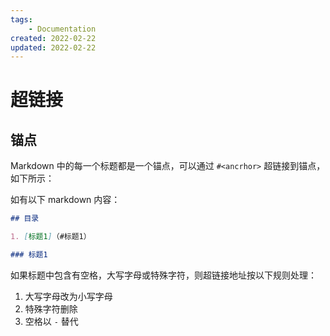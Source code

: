 ```yaml
---
tags:
    - Documentation
created: 2022-02-22
updated: 2022-02-22
---
```


# 超链接

## 锚点

Markdown 中的每一个标题都是一个锚点，可以通过 `#<ancrhor>` 超链接到锚点，如下所示：

如有以下 markdown 内容：
```markdown
## 目录

1. [标题1]（#标题1）

### 标题1
```

如果标题中包含有空格，大写字母或特殊字符，则超链接地址按以下规则处理：
1. 大写字母改为小写字母
2. 特殊字符删除
3. 空格以 `-`  替代